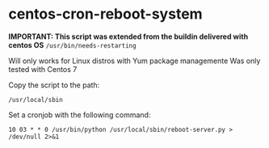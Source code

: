 # centos-cron-reboot-system

**IMPORTANT: This script was extended from the buildin delivered with centos OS**
`
/usr/bin/needs-restarting
`

Will only works for Linux distros with Yum package managemente
Was only tested with Centos 7

Copy the script to the path:

`
/usr/local/sbin
`

Set a cronjob with the following command:

`
 10 03 * * 0 /usr/bin/python /usr/local/sbin/reboot-server.py > /dev/null 2>&1
`

